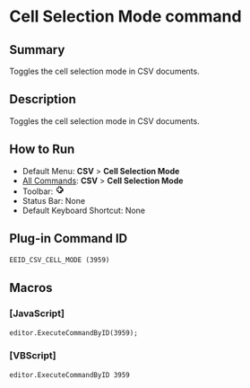 # Cell Selection Mode command

## Summary

Toggles the cell selection mode in CSV documents.

## Description

Toggles the cell selection mode in CSV documents.

## How to Run

- Default Menu: **CSV** \> **Cell Selection Mode**
- [All Commands](../tools/all_commands): **CSV** \> **Cell Selection Mode**
- Toolbar: ![](../../images/cell_selection_mode.png)
- Status Bar: None
- Default Keyboard Shortcut: None

## Plug-in Command ID

```
EEID_CSV_CELL_MODE (3959)
```

## Macros

### \[JavaScript\]

```
editor.ExecuteCommandByID(3959);
```

### \[VBScript\]

```
editor.ExecuteCommandByID 3959
```
